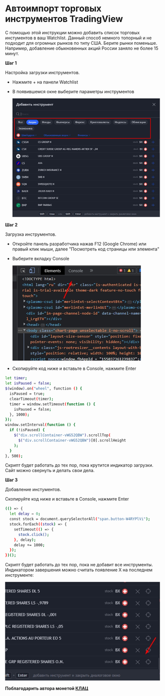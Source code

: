 # Автоимпорт торговых инструментов TradingView

С помощью этой инструкции можно добавить список торговых инстументов в ваш Watchlist. Данный способ немного топорный и не подходит для огромных рынков по типу США. Берите рынки поменьше. Например, добавление обыкновенных акций России заняло не более 15 минут.

**Шаг 1**

Настройка загрузки инструментов.

- Нажмите + на панели Watchlist
- В появившемся окне выберите параметры инструментов

  ![Step1](https://github.com/vladpantyukhin/clicker-for-tradingview/blob/main/screenshots/step1.jpg)

**Шаг 2**

Загрузка инструментов.

- Откройте панель разработчика нажав F12 (Google Chrome)
  или правый клик мыши, далее "Посмотреть код страницы или элемента"
- Выберите вкладку Console

  ![Step2](https://github.com/vladpantyukhin/clicker-for-tradingview/blob/main/screenshots/step2.jpg)

- Скопируйте код ниже и вставьте в Console, нажмите Enter

```sh
let timer;
let isPaused = false;
$(window).on("wheel", function () {
  isPaused = true;
  clearTimeout(timer);
  timer = window.setTimeout(function () {
    isPaused = false;
  }, 1000);
});
window.setInterval(function () {
  if (!isPaused) {
    $("div.scrollContainer-vWG52QBW").scrollTop(
      $("div.scrollContainer-vWG52QBW")[0].scrollHeight
    );
  }
}, 500);
```

Скрипт будет работать до тех пор, пока крутится индикатор загрузки. Сайт можно свернуть и делать свои дела.

**Шаг 3**

Добавление инстументов.

Скопируйте код ниже и вставьте в Console, нажмите Enter

```sh
(() => {
  let delay = 0;
  const stock = document.querySelectorAll("span.button-W4RYPlVi");
  stock.forEach((stock) => {
    setTimeout(() => {
      stock.click();
    }, delay);
    delay += 1000;
  });
})();
```

Скрипт будет работать до тех пор, пока не добавит все инструменты.
Индикатором завершения можно считать появление Х на последнем инструменте:

![Step3](https://github.com/vladpantyukhin/clicker-for-tradingview/blob/main/screenshots/step3.jpg)

**Поблагодарить автора монетой [КЛАЦ](https://pay.cloudtips.ru/p/6bacb6ea)**
